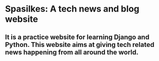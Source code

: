 # Spasilkes: A tech news and blog website
## It is a practice website for learning Django and Python. This website aims at giving tech related news happening from all around the world.
